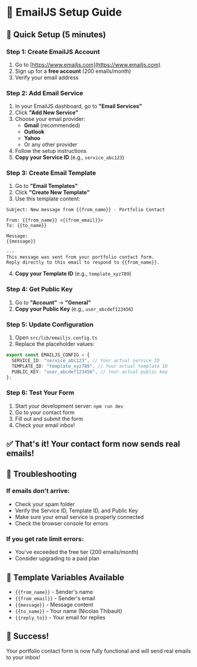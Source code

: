 # 📧 EmailJS Setup Guide

## 🚀 Quick Setup (5 minutes)

### Step 1: Create EmailJS Account

1. Go to [https://www.emailjs.com](https://www.emailjs.com)
2. Sign up for a **free account** (200 emails/month)
3. Verify your email address

### Step 2: Add Email Service

1. In your EmailJS dashboard, go to **"Email Services"**
2. Click **"Add New Service"**
3. Choose your email provider:
   - **Gmail** (recommended)
   - **Outlook**
   - **Yahoo**
   - Or any other provider
4. Follow the setup instructions
5. **Copy your Service ID** (e.g., `service_abc123`)

### Step 3: Create Email Template

1. Go to **"Email Templates"**
2. Click **"Create New Template"**
3. Use this template content:

```
Subject: New message from {{from_name}} - Portfolio Contact

From: {{from_name}} <{{from_email}}>
To: {{to_name}}

Message:
{{message}}

---
This message was sent from your portfolio contact form.
Reply directly to this email to respond to {{from_name}}.
```

4. **Copy your Template ID** (e.g., `template_xyz789`)

### Step 4: Get Public Key

1. Go to **"Account"** → **"General"**
2. **Copy your Public Key** (e.g., `user_abcdef123456`)

### Step 5: Update Configuration

1. Open `src/lib/emailjs.config.ts`
2. Replace the placeholder values:

```typescript
export const EMAILJS_CONFIG = {
  SERVICE_ID: "service_abc123", // Your actual service ID
  TEMPLATE_ID: "template_xyz789", // Your actual template ID
  PUBLIC_KEY: "user_abcdef123456", // Your actual public key
};
```

### Step 6: Test Your Form

1. Start your development server: `npm run dev`
2. Go to your contact form
3. Fill out and submit the form
4. Check your email inbox!

## ✅ That's it! Your contact form now sends real emails!

## 🔧 Troubleshooting

### If emails don't arrive:

- Check your spam folder
- Verify the Service ID, Template ID, and Public Key
- Make sure your email service is properly connected
- Check the browser console for errors

### If you get rate limit errors:

- You've exceeded the free tier (200 emails/month)
- Consider upgrading to a paid plan

## 📱 Template Variables Available

- `{{from_name}}` - Sender's name
- `{{from_email}}` - Sender's email
- `{{message}}` - Message content
- `{{to_name}}` - Your name (Nicolas Thibault)
- `{{reply_to}}` - Your email for replies

## 🎉 Success!

Your portfolio contact form is now fully functional and will send real emails to your inbox!
